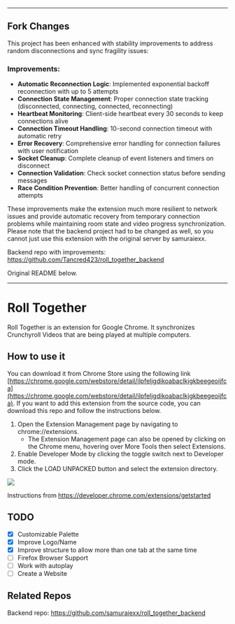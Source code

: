 
---

## Fork Changes

This project has been enhanced with stability improvements to address random disconnections and sync fragility issues:

### Improvements:
- **Automatic Reconnection Logic**: Implemented exponential backoff reconnection with up to 5 attempts
- **Connection State Management**: Proper connection state tracking (disconnected, connecting, connected, reconnecting)
- **Heartbeat Monitoring**: Client-side heartbeat every 30 seconds to keep connections alive
- **Connection Timeout Handling**: 10-second connection timeout with automatic retry
- **Error Recovery**: Comprehensive error handling for connection failures with user notification
- **Socket Cleanup**: Complete cleanup of event listeners and timers on disconnect
- **Connection Validation**: Check socket connection status before sending messages
- **Race Condition Prevention**: Better handling of concurrent connection attempts

These improvements make the extension much more resilient to network issues and provide automatic recovery from temporary connection problems while maintaining room state and video progress synchronization.
Please note that the backend project had to be changed as well, so you cannot just use this extension with the original server by samuraiexx.

Backend repo with improvements: https://github.com/Tancred423/roll_together_backend

Original README below.

---

# Roll Together

Roll Together is an extension for Google Chrome. It synchronizes Crunchyroll Videos that are being played at multiple computers.

## How to use it
You can download it from Chrome Store using the following link [https://chrome.google.com/webstore/detail/ilpfeljgdikoabaclkjgkbeegeoijfca](https://chrome.google.com/webstore/detail/ilpfeljgdikoabaclkjgkbeegeoijfca). If you want to add this extension from the source code, you can download this repo and follow the instructions below.

1. Open the Extension Management page by navigating to chrome://extensions.
    - The Extension Management page can also be opened by clicking on the Chrome menu, hovering over More Tools then select Extensions.
2. Enable Developer Mode by clicking the toggle switch next to Developer mode.
3. Click the LOAD UNPACKED button and select the extension directory.

![](https://developer.chrome.com/static/images/get_started/load_extension.png)

Instructions from https://developer.chrome.com/extensions/getstarted
## TODO
- [x] Customizable Palette
- [x] Improve Logo/Name
- [x] Improve structure to allow more than one tab at the same time
- [ ] Firefox Browser Support
- [ ] Work with autoplay
- [ ] Create a Website

## Related Repos
Backend repo: https://github.com/samuraiexx/roll_together_backend
